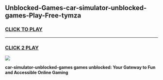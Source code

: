 
## Unblocked-Games-car-simulator-unblocked-games-Play-Free-tymza
<h3>
<a href="https://premium76.site?title=car-simulator-unblocked-games&ref=10A">CLICK TO PLAY</a></h3>
<hr>

<h3>
<a href="https://premium76.site?title=car-simulator-unblocked-games&ref=10A">CLICK 2 PLAY</a>
  
</h3>

<a href="https://premium76.site?title=car-simulator-unblocked-games&ref=10A"><img src="https://clearcache.store/games.png"></a>


**car-simulator-unblocked-games games unblocked: Your Gateway to Fun and Accessible Online Gaming**
